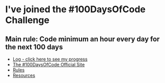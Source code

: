 # I've joined the #100DaysOfCode Challenge
## Main rule: Code minimum an hour every day for the next 100 days
* [Log - click here to see my progress](log.md)
* [The #100DaysOfCode Official Site](http://100daysofcode.com/)
* [Rules](rules.md)
* [Resources](resources.md)

